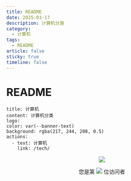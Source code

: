```yaml
---
title: README
date: 2025-03-17
description: 计算机分类
category:
  - 计算机
tags:
  - README
article: false
sticky: true
timeline: false
---
```

# README

```component VPBanner
title: 计算机
content: 计算机分类
logo: 
color: var(--banner-text)
background: rgba(217, 244, 208, 0.5)
actions:
  - text: 计算机
    link: /tech/
```

<p align="center"> 
  <img src="https://cdn.jsdelivr.net/gh/jiange1236/jiange1236@main/github-metrics.svg" /> 
</p>
<p align="center"> 
  您是第  <img src="https://profile-counter.glitch.me/jiange1236/count.svg" />  位访问者
</p>

<Share colorful />